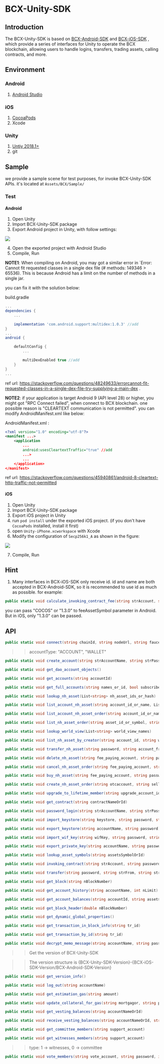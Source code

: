 # BCX-Unity-SDK

## Introduction

The BCX-Unity-SDK is based on [BCX-Android-SDK](https://github.com/Cocos-BCX/AndroidSdk) and [BCX-iOS-SDK](https://github.com/Cocos-BCX/iOSSDK) , which provide a series of interfaces for Unity to operate the BCX blockchain, allowing users to handle logins, transfers, trading assets, calling contracts, and more.

## Environment

### Android

1. [Android Studio](https://developer.android.com/studio)

### iOS

1. [CocoaPods](https://cocoapods.org/)
2. Xcode

### Unity

1. [Untiy 2018.1+](https://unity.com/)
2. git

## Sample

we provide a sample scene for test purposes, for invoke BCX-Unity-SDK APIs. it's located at `Assets/BCX/Sample/`

### Test

#### Android

1. Open Unity
2. Import BCX-Unity-SDK package
3. Export Android project in Unity, with follow settings:

![](./android_export_setting.png)

4. Open the exported project with Android Studio
5. Compile, Run

__NOTE1__: When compiling on Android, you may got a similar error in `Error: Cannot fit requested classes in a single dex file (# methods: 149346 > 65536). This is because Android has a limit on the number of methods in a single jar.

you can fix it with the solution below:

build.gradle
```gradle
...
dependencies {
    ...

    implementation 'com.android.support:multidex:1.0.3' //add
}
...
android {

	defaultConfig {
        ...

		multiDexEnabled true //add
	}
}
...
```

ref url: https://stackoverflow.com/questions/48249633/errorcannot-fit-requested-classes-in-a-single-dex-file-try-supplying-a-main-dex .

__NOTE2__: if your application is target Android 9 (API level 28) or higher, you might got "RPC Connect failed", when connect to BCX blockchain. one possible reason is "CLEARTEXT communication is not permitted". you can modify AndroidManifest.xml like below:

AndroidManifest.xml :
```xml
<?xml version="1.0" encoding="utf-8"?>
<manifest ...>
    <application
        ...
        android:usesCleartextTraffic="true" //add
        ...>
        ...
    </application>
</manifest>
```

ref url: https://stackoverflow.com/questions/45940861/android-8-cleartext-http-traffic-not-permitted

#### iOS

1. Open Unity
2. Import BCX-Unity-SDK package
3. Export iOS project in Unity
4. run `pod install` under the exported iOS project. (if you don't have `CocoaPods` installed, install it first)
5. open `Unity-iPhone.xcworkspace` with Xcode
6. Modify the configuration of `Secp256k1_A` as shown in the figure:

![](./xcode_secp_target_setting.png)

7. Compile, Run

## Hint

1. Many interfaces in BCX-iOS-SDK only receive id.  id and name  are both accepted in BCX-Android-SDK, so it is recommended to use id as much as possible. for example:

```C#
public static void calculate_invoking_contract_fee(string strAccount, string feeAssetSymbol, string contractId, string functionName, string param)
```

you can pass "COCOS"  or "1.3.0" to feeAssetSymbol parameter in Android.
But in iOS, only "1.3.0" can be passed.

## API

>>
```C#
public static void connect(string chainId, string nodeUrl, string faucetUrl, string coreAsset, bool isOpenLog)
```

>>accountType: "ACCOUNT", "WALLET"
```C#
public static void create_account(string strAccountName, string strPassword, string accountType, bool isAutoLogin)
```

>>
```C#
public static void get_dao_account_objects()
```

>>
```C#
public static void get_accounts(string accountId)
```

>>
```C#
public static void get_full_accounts(string names_or_id, bool subscribe)
```

>>
```C#
public static void lookup_nh_asset(List<string> nh_asset_ids_or_hash)
```

>>
```C#
public static void list_account_nh_asset(string account_id_or_name, List<string> world_view_name_or_ids, int page, int pageSize)
```

>>
```C#
public static void list_account_nh_asset_order(string account_id_or_name, int pageSize, int page)
```

>>
```C#
public static void list_nh_asset_order(string asset_id_or_symbol, string world_view_name_or_ids, string baseDescribe, int pageSize, int page)
```

>>
```C#
public static void lookup_world_view(List<string> world_view_names)
```

>>
```C#
public static void list_nh_asset_by_creator(string account_id, string worldView, int page, int pageSize)
```

>>
```C#
public static void transfer_nh_asset(string password, string account_from, string account_to, string nh_asset_ids)
```

>>
```C#
public static void delete_nh_asset(string fee_paying_account, string password, string nhasset_ids)
```

>>
```C#
public static void cancel_nh_asset_order(string fee_paying_account, string password, string order_id)
```

>>
```C#
public static void buy_nh_asset(string fee_paying_account, string password, string order_Id)
```

>>
```C#
public static void create_nh_asset_order(string otcaccount, string seller, string password, string pending_order_nh_asset, string pending_order_fee, string pending_order_fee_symbol, string pending_order_memo, string pending_order_price, string pending_order_price_symbol, long pending_order_valid_time_second)
```

>>
```C#
public static void upgrade_to_lifetime_member(string upgrade_account_id_or_symbol, string upgrade_account_password)
```

>>
```C#
public static void get_contract(string contractNameOrId)
```

>>
```C#
public static void password_login(string strAccountName, string strPassword)
```

>>
```C#
public static void import_keystore(string keystore, string password, string accountType)
```

>>
```C#
public static void export_keystore(string accountName, string password)
```

>>
```C#
public static void import_wif_key(string wifKey, string password, string accountType)
```

>>
```C#
public static void export_private_key(string accountName, string password)
```

>>
```C#
public static void lookup_asset_symbols(string assetsSymbolOrId)
```

>>
```C#
public static void invoking_contract(string strAccount, string password, string contractNameOrId, string functionName, string param)
```

>>
```C#
public static void transfer(string password, string strFrom, string strTo, string strAmount, string strAssetSymbol, string strMemo)
```

>>
```C#
public static void get_block(string nBlockNumber)
```

>>
```C#
public static void get_account_history(string accountName, int nLimit)
```

>>
```C#
public static void get_account_balances(string accountId, string assetsId)
```

>>
```C#
public static void get_block_header(double nBlockNumber)
```

>>
```C#
public static void get_dynamic_global_properties()
```

>>
```C#
public static void get_transaction_in_block_info(string tr_id)
```

>>
```C#
public static void get_transaction_by_id(string tr_id)
```

>>
```C#
public static void decrypt_memo_message(string accountName, string password, string mMemoJson)
```

>>Get the version of BCX-Unity-SDK

>>The version structure is {BCX-Unity-SDK-Version}-{BCX-iOS-SDK-Version/BCX-Android-SDK-Version}
```C#
public static void get_version_info()
```

>>
```C#
public static void log_out(string accountName)
```

>>
```C#
public static void get_estimation_gas(string amount)
```

>>
```C#
public static void update_collateral_for_gas(string mortgagor, string password, string beneficiary, string amount)
```

>>
```C#
public static void get_vesting_balances(string accountNameOrId)
```

>>
```C#
public static void receive_vesting_balances(string accountNameOrId, string password, string awardId)
```

>>
```C#
public static void get_committee_members(string support_account)
```

>>
```C#
public static void get_witnesses_members(string support_account)
```

>> type: 1 -> witnesses, 0 -> committee
```C#
public static void vote_members(string vote_account, string password, int type, List<string> vote_ids, string vote_count)
```
